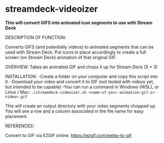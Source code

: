 # streamdeck-videoizer

******This will convert GIFS into animated icon segments to use with Stream Deck******


DESCRIPTION OF FUNCTION:

Converts GIFS (and potentially videos) to animated segments that can be used with Stream Deck.
Put icons in place accordingly to create a full screen (on Stream Deck) animation of that original GIF.


OVERVIEW:
Takes an animated GIF and chops it up for Stream Deck (5 * 3)

INSTALLATION:
-Create a folder on your computer and copy this script into it.
-Download your video and convert it to GIF (not tested with videos yet, but intended to be capable)
-You can run a command in Windows (WSL), or Linux / Mac:
``` ./streamdeck-videoizer.sh <name-of-your-animation-gif-or-video>.gif ```

This will create an output directory with your video segments chopped up.
You will see a row and a column associated in the file name for easy placement.



REFERENCES:

Convert to GIF via EZGIF online.
https://ezgif.com/webp-to-gif
